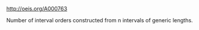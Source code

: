 http://oeis.org/A000763

Number of interval orders constructed from n intervals of generic lengths.
